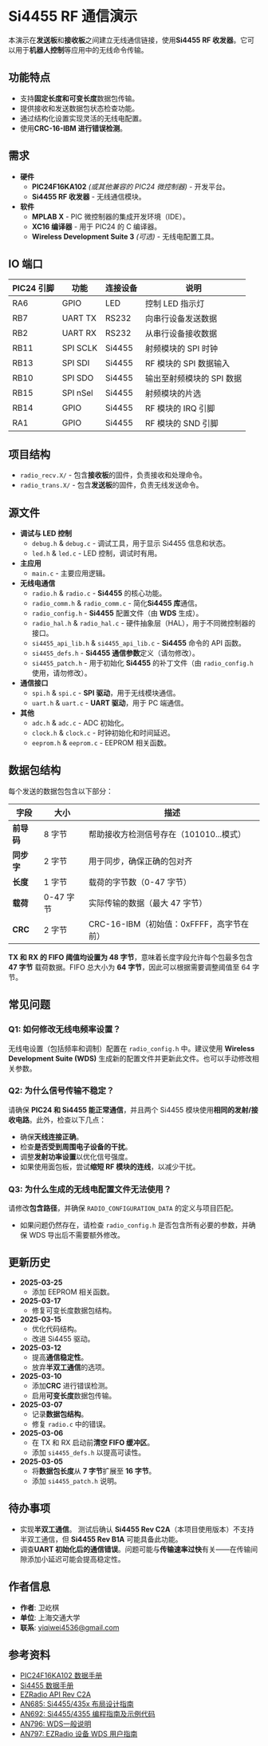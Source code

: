 # Si4455 RF 通信演示

本演示在**发送板**和**接收板**之间建立无线通信链接，使用**Si4455 RF 收发器**。它可以用于**机器人控制**等应用中的无线命令传输。

## 功能特点

- 支持**固定长度和可变长度**数据包传输。
- 提供接收和发送数据包状态检查功能。
- 通过结构化设置实现灵活的无线电配置。
- 使用**CRC-16-IBM 进行错误检测**。

## 需求

- **硬件**
  - **PIC24F16KA102** *(或其他兼容的 PIC24 微控制器)* - 开发平台。
  - **Si4455 RF 收发器** - 无线通信模块。
- **软件**
  - **MPLAB X** - PIC 微控制器的集成开发环境（IDE）。
  - **XC16 编译器** - 用于 PIC24 的 C 编译器。
  - **Wireless Development Suite 3** *(可选)* - 无线电配置工具。

## IO 端口

| PIC24 引脚 | 功能     | 连接设备 | 说明                      |
| ---------- | -------- | -------- | ------------------------- |
| RA6        | GPIO     | LED      | 控制 LED 指示灯           |
| RB7        | UART TX  | RS232    | 向串行设备发送数据        |
| RB2        | UART RX  | RS232    | 从串行设备接收数据        |
| RB11       | SPI SCLK | Si4455   | 射频模块的 SPI 时钟       |
| RB13       | SPI SDI  | Si4455   | RF 模块的 SPI 数据输入    |
| RB10       | SPI SDO  | Si4455   | 输出至射频模块的 SPI 数据 |
| RB15       | SPI nSel | Si4455   | 射频模块的片选            |
| RB14       | GPIO     | Si4455   | RF 模块的 IRQ 引脚        |
| RA1        | GPIO     | Si4455   | RF 模块的 SND 引脚        |

## 项目结构

- `radio_recv.X/` - 包含**接收板**的固件，负责接收和处理命令。
- `radio_trans.X/` - 包含**发送板**的固件，负责无线发送命令。

## 源文件

- **调试与 LED 控制**
  - `debug.h` & `debug.c` - 调试工具，用于显示 Si4455 信息和状态。
  - `led.h` & `led.c` - LED 控制，调试时有用。
- **主应用**
  - `main.c` - 主要应用逻辑。
- **无线电通信**
  - `radio.h` & `radio.c` - **Si4455** 的核心功能。
  - `radio_comm.h` & `radio_comm.c` - 简化**Si4455 库**通信。
  - `radio_config.h` - **Si4455** 配置文件（由 **WDS** 生成）。
  - `radio_hal.h` & `radio_hal.c` - 硬件抽象层（HAL），用于不同微控制器的接口。
  - `si4455_api_lib.h` & `si4455_api_lib.c` - **Si4455** 命令的 API 函数。
  - `si4455_defs.h` - **Si4455 通信参数**定义（请勿修改）。
  - `si4455_patch.h` - 用于初始化 **Si4455** 的补丁文件（由 `radio_config.h` 使用，请勿修改）。
- **通信接口**
  - `spi.h` & `spi.c` - **SPI 驱动**，用于无线模块通信。
  - `uart.h` & `uart.c` - **UART 驱动**，用于 PC 端通信。
- **其他**
  - `adc.h` & `adc.c` - ADC 初始化。
  - `clock.h` & `clock.c` - 时钟初始化和时间延迟。
  - `eeprom.h` & `eeprom.c` - EEPROM 相关函数。

## 数据包结构

每个发送的数据包包含以下部分：

| 字段       | 大小      | 描述                                     |
| ---------- | --------- | ---------------------------------------- |
| **前导码** | 8 字节    | 帮助接收方检测信号存在（101010...模式）  |
| **同步字** | 2 字节    | 用于同步，确保正确的包对齐               |
| **长度**   | 1 字节    | 载荷的字节数（0-47 字节）                |
| **载荷**   | 0-47 字节 | 实际传输的数据（最大 47 字节）           |
| **CRC**    | 2 字节    | CRC-16-IBM（初始值：0xFFFF，高字节在前） |

**TX 和 RX 的 FIFO 阈值均设置为 48 字节**，意味着长度字段允许每个包最多包含 **47 字节** 载荷数据。FIFO 总大小为 **64 字节**，因此可以根据需要调整阈值至 64 字节。

## 常见问题

### **Q1: 如何修改无线电频率设置？**

无线电设置（包括频率和调制）配置在 `radio_config.h` 中。建议使用 **Wireless Development Suite (WDS)** 生成新的配置文件并更新此文件。也可以手动修改相关参数。

### **Q2: 为什么信号传输不稳定？**

请确保 **PIC24 和 Si4455 能正常通信**，并且两个 Si4455 模块使用**相同的发射/接收电路**。此外，检查以下几点：

- 确保**天线连接正确**。
- 检查**是否受到周围电子设备的干扰**。
- 调整**发射功率设置**以优化信号强度。
- 如果使用面包板，尝试**缩短 RF 模块的连线**，以减少干扰。

### **Q3: 为什么生成的无线电配置文件无法使用？**

请修改**包含路径**，并确保 `RADIO_CONFIGURATION_DATA` 的定义与项目匹配。

- 如果问题仍然存在，请检查 `radio_config.h` 是否包含所有必要的参数，并确保 WDS 导出后不需要额外修改。

## 更新历史

- **2025-03-25**
  - 添加 EEPROM 相关函数。
- **2025-03-17**
  - 修复可变长度数据包结构。
- **2025-03-15**
  - 优化代码结构。
  - 改进 Si4455 驱动。
- **2025-03-12**
  - 提高**通信稳定性**。
  - 放弃**半双工通信**的选项。
- **2025-03-10**
  - 添加**CRC** 进行错误检测。
  - 启用**可变长度**数据包传输。
- **2025-03-07**
  - 记录**数据包结构**。
  - 修复 `radio.c` 中的错误。
- **2025-03-06**
  - 在 TX 和 RX 启动前**清空 FIFO 缓冲区**。
  - 添加 `si4455_defs.h` 以提高可读性。
- **2025-03-05**
  - 将**数据包长度**从 **7 字节**扩展至 **16 字节**。
  - 添加 `si4455_patch.h` 说明。

## 待办事项

- 实现**半双工通信**。 测试后确认 **Si4455 Rev C2A**（本项目使用版本）不支持半双工通信，但 **Si4455 Rev B1A** 可能具备此功能。
- 调查**UART 初始化后的通信错误**。问题可能与**传输速率过快**有关——在传输间隙添加小延迟可能会提高稳定性。

## 作者信息

- **作者**: 卫屹棋
- **单位**: 上海交通大学
- **联系**: yiqiwei4536@gmail.com

## 参考资料

- [PIC24F16KA102 数据手册](https://ww1.microchip.com/downloads/en/DeviceDoc/39927c.pdf)
- [Si4455 数据手册](https://www.silabs.com/documents/public/data-sheets/Si4455.pdf)
- [EZRadio API Rev C2A](https://www.silabs.com/documents/public/application-notes/EZRadio_REVC2_API.zip)
- [AN685: Si4455/435x 布局设计指南](https://www.silabs.com/documents/public/application-notes/AN685.pdf)
- [AN692: Si4455/4355 编程指南及示例代码](https://www.silabs.com/documents/public/application-notes/AN692.pdf)
- [AN796: WDS一般说明](https://www.silabs.com/documents/public/application-notes/AN796.pdf)
- [AN797: EZRadio 设备 WDS 用户指南](https://www.silabs.com/documents/public/application-notes/AN797.pdf)